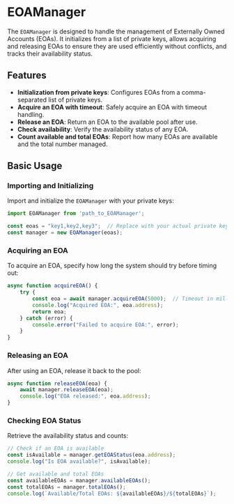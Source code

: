 # EOAManager

The `EOAManager` is designed to handle the management of Externally Owned Accounts (EOAs). It initializes from a list of private keys, allows acquiring and releasing EOAs to ensure they are used efficiently without conflicts, and tracks their availability status.

## Features

- **Initialization from private keys**: Configures EOAs from a comma-separated list of private keys.
- **Acquire an EOA with timeout**: Safely acquire an EOA with timeout handling.
- **Release an EOA**: Return an EOA to the available pool after use.
- **Check availability**: Verify the availability status of any EOA.
- **Count available and total EOAs**: Report how many EOAs are available and the total number managed.

## Basic Usage

### Importing and Initializing

Import and initialize the `EOAManager` with your private keys:

```js
import EOAManager from 'path_to_EOAManager';

const eoas = "key1,key2,key3";  // Replace with your actual private keys
const manager = new EOAManager(eoas);
```

### Acquiring an EOA

To acquire an EOA, specify how long the system should try before timing out:

```js
async function acquireEOA() {
    try {
        const eoa = await manager.acquireEOA(5000);  // Timeout in milliseconds
        console.log("Acquired EOA:", eoa.address);
        return eoa;
    } catch (error) {
        console.error("Failed to acquire EOA:", error);
    }
}
```

### Releasing an EOA

After using an EOA, release it back to the pool:

```js
async function releaseEOA(eoa) {
    await manager.releaseEOA(eoa);
    console.log("EOA released:", eoa.address);
}
```

### Checking EOA Status

Retrieve the availability status and counts:

```js
// Check if an EOA is available
const isAvailable = manager.getEOAStatus(eoa.address);
console.log("Is EOA available?", isAvailable);

// Get available and total EOAs
const availableEOAs = manager.availableEOAs();
const totalEOAs = manager.totalEOAs();
console.log(`Available/Total EOAs: ${availableEOAs}/${totalEOAs}`);
```

